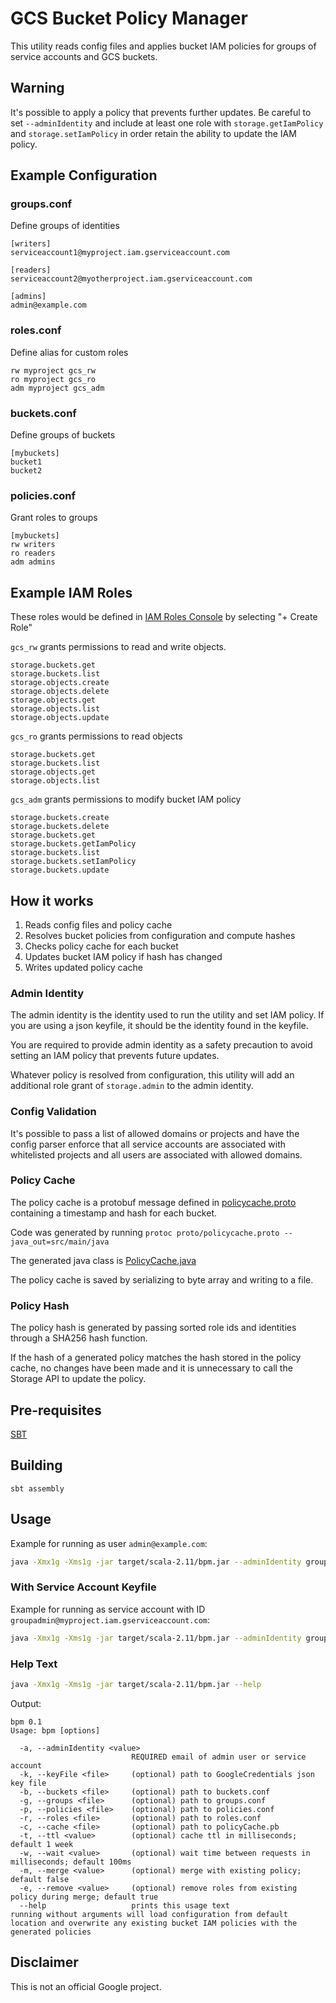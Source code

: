 # GCS Bucket Policy Manager

This utility reads config files and applies bucket IAM policies for groups of service accounts and GCS buckets.


## Warning

It's possible to apply a policy that prevents further updates. Be careful to set `--adminIdentity` and include at least one role with `storage.getIamPolicy` and `storage.setIamPolicy` in order retain the ability to update the IAM policy.


## Example Configuration


### groups.conf

Define groups of identities

```
[writers]
serviceaccount1@myproject.iam.gserviceaccount.com

[readers]
serviceaccount2@myotherproject.iam.gserviceaccount.com

[admins]
admin@example.com
```

### roles.conf

Define alias for custom roles

```
rw myproject gcs_rw
ro myproject gcs_ro
adm myproject gcs_adm
```

### buckets.conf

Define groups of buckets

```
[mybuckets]
bucket1
bucket2
```

### policies.conf

Grant roles to groups

```
[mybuckets]
rw writers
ro readers
adm admins
```


## Example IAM Roles

These roles would be defined in [IAM Roles Console](https://console.cloud.google.com/iam-admin/roles) by selecting "+ Create Role"

`gcs_rw` grants permissions to read and write objects.

```
storage.buckets.get
storage.buckets.list
storage.objects.create
storage.objects.delete
storage.objects.get
storage.objects.list
storage.objects.update
```

`gcs_ro` grants permissions to read objects

```
storage.buckets.get
storage.buckets.list
storage.objects.get
storage.objects.list
```

`gcs_adm` grants permissions to modify bucket IAM policy

```
storage.buckets.create
storage.buckets.delete
storage.buckets.get
storage.buckets.getIamPolicy
storage.buckets.list
storage.buckets.setIamPolicy
storage.buckets.update
```


## How it works

1. Reads config files and policy cache
2. Resolves bucket policies from configuration and compute hashes
3. Checks policy cache for each bucket
4. Updates bucket IAM policy if hash has changed
5. Writes updated policy cache


### Admin Identity

The admin identity is the identity used to run the utility and set IAM policy. If you are using a json keyfile, it should be the identity found in the keyfile.

You are required to provide admin identity as a safety precaution to avoid setting an IAM policy that prevents future updates.

Whatever policy is resolved from configuration, this utility will add an additional role grant of `storage.admin` to the admin identity.


### Config Validation

It's possible to pass a list of allowed domains or projects and have the config parser enforce that all service accounts are associated with whitelisted projects and all users are associated with allowed domains.


### Policy Cache

The policy cache is a protobuf message defined in [policycache.proto](proto/policycache.proto) containing a timestamp and hash for each bucket.

Code was generated by running `protoc proto/policycache.proto --java_out=src/main/java`

The generated java class is [PolicyCache.java](src/main/java/com/google/cloud/util/bpm/PolicyCache.java)

The policy cache is saved by serializing to byte array and writing to a file.


### Policy Hash

The policy hash is generated by passing sorted role ids and identities through a SHA256 hash function.

If the hash of a generated policy matches the hash stored in the policy cache, no changes have been made and it is unnecessary to call the Storage API to update the policy.


## Pre-requisites

[SBT](https://www.scala-sbt.org/download.html)


## Building

`sbt assembly`


## Usage

Example for running as user `admin@example.com`:

```sh
java -Xmx1g -Xms1g -jar target/scala-2.11/bpm.jar --adminIdentity groupadmin@myproject.iam.gserviceaccount.com
```

### With Service Account Keyfile

Example for running as service account with ID `groupadmin@myproject.iam.gserviceaccount.com`:

```sh
java -Xmx1g -Xms1g -jar target/scala-2.11/bpm.jar --adminIdentity groupadmin@myproject.iam.gserviceaccount.com -k /path/to/keyfile.json
```

### Help Text

```sh
java -Xmx1g -Xms1g -jar target/scala-2.11/bpm.jar --help
```

Output:

```
bpm 0.1
Usage: bpm [options]

  -a, --adminIdentity <value>
                           REQUIRED email of admin user or service account
  -k, --keyFile <file>     (optional) path to GoogleCredentials json key file
  -b, --buckets <file>     (optional) path to buckets.conf
  -g, --groups <file>      (optional) path to groups.conf
  -p, --policies <file>    (optional) path to policies.conf
  -r, --roles <file>       (optional) path to roles.conf
  -c, --cache <file>       (optional) path to policyCache.pb
  -t, --ttl <value>        (optional) cache ttl in milliseconds; default 1 week
  -w, --wait <value>       (optional) wait time between requests in milliseconds; default 100ms
  -m, --merge <value>      (optional) merge with existing policy; default false
  -e, --remove <value>     (optional) remove roles from existing policy during merge; default true
  --help                   prints this usage text
running without arguments will load configuration from default location and overwrite any existing bucket IAM policies with the generated policies
```


## Disclaimer

This is not an official Google project.
